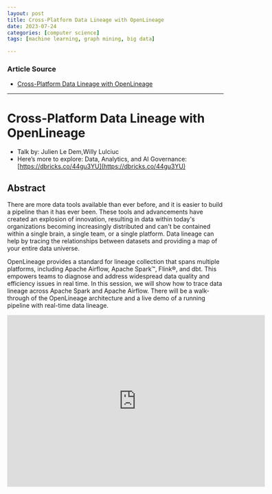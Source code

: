 ```yaml
---
layout: post
title: Cross-Platform Data Lineage with OpenLineage
date: 2023-07-24
categories: [computer science]
tags: [machine learning, graph mining, big data]

---
```


### Article Source

* [Cross-Platform Data Lineage with OpenLineage](https://www.youtube.com/watch?v=rO3BPqUtWrI&list=PLTPXxbhUt-YWga8INuoVjY-eC8jGNNhmi&index=2)


---

# Cross-Platform Data Lineage with OpenLineage

* Talk by: Julien Le Dem,Willy Lulciuc
* Here’s more to explore: Data, Analytics, and AI Governance: [https://dbricks.co/44gu3YU](https://dbricks.co/44gu3YU)


## Abstract

There are more data tools available than ever before, and it is easier to build a pipeline than it has ever been. These tools and advancements have created an explosion of innovation, resulting in data within today's organizations becoming increasingly distributed and can't be contained within a single brain, a single team, or a single platform. Data lineage can help by tracing the relationships between datasets and providing a map of your entire data universe.

OpenLineage provides a standard for lineage collection that spans multiple platforms, including Apache Airflow, Apache Spark™, Flink®, and dbt. This empowers teams to diagnose and address widespread data quality and efficiency issues in real time. In this session, we will show how to trace data lineage across Apache Spark and Apache Airflow. There will be a walk-through of the OpenLineage architecture and a live demo of a running pipeline with real-time data lineage.


<iframe width="600" height="400" src="https://www.youtube.com/embed/rO3BPqUtWrI" title="YouTube video player" frameborder="0" allow="accelerometer; autoplay; clipboard-write; encrypted-media; gyroscope; picture-in-picture; web-share" allowfullscreen></iframe>